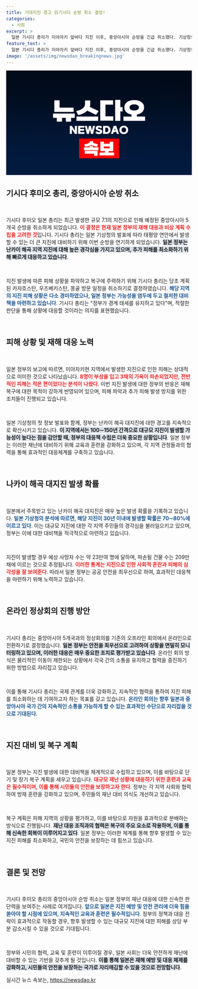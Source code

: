 ```yaml
---
title: 거대지진 경고 日기시다 순방 취소 결정!
categories:
  - 사회
excerpt: >
  일본 기시다 총리가 미야자키 앞바다 지진 이후, 중앙아시아 순방을 긴급 취소했다. 기상청의 경고에 따라 지진 피해 대응에 집중하기로 결정, 온라인 회의로 전환할 계획이다.
feature_text: >
  일본 기시다 총리가 미야자키 앞바다 지진 이후, 중앙아시아 순방을 긴급 취소했다. 기상청의 경고에 따라 지진 피해 대응에 집중하기로 결정, 온라인 회의로 전환할 계획이다.
image: '/assets/img/newsdao_breakingnews.jpg'
---
```


<p><img src="/assets/img/newsdao_breakingnews.jpg" alt="cryptoinkorea 속보" /></p>

<h2 data-ke-size="size26">기시다 후미오 총리, 중앙아시아 순방 취소</h2>

<p data-ke-size="size16">&nbsp;</p>

<p>기시다 후미오 일본 총리는 최근 발생한 규모 7.1의 지진으로 인해 예정된 중앙아시아 5개국 순방을 취소하게 되었습니다. <b><span style="color: #ee2323;">이 결정은 현재 일본 정부의 재해 대응과 비상 계획 수립을 고려한 것</span></b>입니다. 기시다 총리는 일본 기상청의 발표에 따라 태평양 연안에서 발생할 수 있는 더 큰 지진에 대비하기 위해 이번 순방을 연기하게 되었습니다. <b><span style="background-color: #21538527;">일본 정부는 난카이 해곡 지역 지진에 대해 높은 경각심을 가지고 있으며, 추가 피해를 최소화하기 위해 빠르게 대응하고 있습니다</span></b>.</p>

<p data-ke-size="size16">&nbsp;</p>

<p>지진 발생에 따른 피해 상황을 파악하고 복구에 주력하기 위해 기시다 총리는 당초 계획된 카자흐스탄, 우즈베키스탄, 몽골 방문 일정을 취소하기로 결정하였습니다. <b><span style="color: #1a5490;">해당 지역의 지진 피해 상황은 다소 경미하였으나, 일본 정부는 가능성을 염두에 두고 철저한 대비책을 마련하고 있습니다</span></b>. 기시다 총리는 "정부가 경계 태세를 유지하고 있다"며, 적절한 판단을 통해 상황에 대응할 것이라는 의지를 표현했습니다.</p>

<p data-ke-size="size16">&nbsp;</p>

<h2 data-ke-size="size26">피해 상황 및 재해 대응 노력</h2>

<p data-ke-size="size16">&nbsp;</p>

<p>일본 정부의 보고에 따르면, 미야자키현 지역에서 발생한 지진으로 인한 피해는 상대적으로 미미한 것으로 나타났습니다. <b><span style="color: #ee2323;">8명이 부상을 입고 3채의 가옥이 파손되었지만, 전반적인 피해는 적은 편이었다는 분석이 나왔다</span></b>. 이번 지진 발생에 대한 정부의 반응은 재해 복구에 대한 목적이 강하게 반영되어 있으며, 피해 파악과 추가 피해 발생 방지를 위한 조치들이 진행되고 있습니다. </p>

<p data-ke-size="size16">&nbsp;</p>

<p>일본 기상청의 첫 정보 발표와 함께, 정부는 난카이 해곡 대지진에 대한 경고를 지속적으로 확산시키고 있습니다. <b><span style="background-color: #21538527;">이 지역에서는 100∼150년 간격으로 대규모 지진이 발생할 가능성이 높다는 점을 감안할 때, 정부의 대응책 수립은 더욱 중요한 상황입니다</span></b>. 일본 정부는 이러한 재난에 대비하기 위해 교육과 훈련을 강화하고 있으며, 각 지역 관청들과의 협력을 통해 효과적인 대응체계를 구축하고 있습니다.</p>

<p data-ke-size="size16">&nbsp;</p>

<h2 data-ke-size="size26">나카이 해곡 대지진 발생 확률</h2>

<p data-ke-size="size16">&nbsp;</p>

<p>일본에서 주목받고 있는 난카이 해곡 대지진은 매우 높은 발생 확률을 기록하고 있습니다. <b><span style="color: #1a5490;">일본 기상청의 분석에 따르면, 해당 지진이 30년 이내에 발생할 확률은 70∼80%에 이르고 있다</span></b>. 이는 대규모 지진에 대한 각 지역 주민들의 경각심을 불러일으키고 있으며, 정부는 이에 대한 대비책을 적극적으로 마련하고 있습니다.</p>

<p data-ke-size="size16">&nbsp;</p>

<p>지진이 발생할 경우 예상 사망자 수는 약 23만여 명에 달하며, 파손될 건물 수는 209만 채에 이르는 것으로 추정됩니다. <b><span style="color: #ee2323;">이러한 통계는 지진으로 인한 사회적 혼란과 피해의 심각성을 잘 보여준다</span></b>. 따라서 일본 정부는 공공 안전을 최우선으로 하여, 효과적인 대응책을 마련하기 위해 노력하고 있습니다.</p>

<p data-ke-size="size16">&nbsp;</p>

<h2 data-ke-size="size26">온라인 정상회의 진행 방안</h2>

<p data-ke-size="size16">&nbsp;</p>

<p>기시다 총리는 중앙아시아 5개국과의 정상회의를 기존의 오프라인 회의에서 온라인으로 전환하기로 결정했습니다. <b><span style="background-color: #21538527;">일본 정부는 안전을 최우선으로 고려하여 상황을 면밀히 모니터링하고 있으며, 이러한 대응은 매우 중요한 조치로 평가받고 있습니다</span></b>. 온라인 회의 방식은 물리적인 이동이 제한되는 상황에서 각국 간의 소통을 유지하고 협력을 증진하기 위한 방법으로 자리잡고 있습니다.</p>

<p data-ke-size="size16">&nbsp;</p>

<p>이를 통해 기시다 총리는 국제 관계를 더욱 강화하고, 지속적인 협력을 통하여 지진 피해를 최소화하는 데 기여하고자 하는 목표를 갖고 있습니다. <b><span style="color: #1a5490;">온라인 회의는 향후 일본과 중앙아시아 국가 간의 지속적인 소통을 가능하게 할 수 있는 효과적인 수단으로 자리잡을 것으로 기대된다</span></b>.</p>

<p data-ke-size="size16">&nbsp;</p>

<h2 data-ke-size="size26">지진 대비 및 복구 계획</h2>

<p data-ke-size="size16">&nbsp;</p>

<p>일본 정부는 지진 발생에 대한 대비책을 체계적으로 수립하고 있으며, 이를 바탕으로 단기 및 장기 복구 계획을 세우고 있습니다. <b><span style="color: #ee2323;">대규모 재난 상황에 대응하기 위한 훈련과 교육은 필수적이며, 이를 통해 시민들의 안전을 보장하고자 한다</span></b>. 정부는 각 지역 사회와 협력하여 방재 훈련을 강화하고 있으며, 주민들의 재난 대비 의식도 개선하고 있습니다.</p>

<p data-ke-size="size16">&nbsp;</p>

<p>복구 계획은 피해 지역의 상황을 평가하고, 이를 바탕으로 자원을 효과적으로 분배하는 방식으로 진행됩니다. <b><span style="background-color: #21538527;">재난 대응 조직과의 협력은 복구의 주요 요소로 작용하며, 이를 통해 신속한 회복이 이루어지고 있다</span></b>. 일본 정부는 이러한 체계를 통해 향후 발생할 수 있는 지진 피해를 최소화하고, 국민의 안전을 보장하는 데 힘쓰고 있습니다.</p>

<p data-ke-size="size16">&nbsp;</p>

<h2 data-ke-size="size26">결론 및 전망</h2>

<p data-ke-size="size16">&nbsp;</p>

<p>기시다 후미오 총리의 중앙아시아 순방 취소는 일본 정부의 재난 대응에 대한 신속한 판단력을 보여주는 사례로 여겨집니다. <b><span style="color: #1a5490;">앞으로 일본은 지진 예방 및 안전 관리에 더욱 힘을 쏟아야 할 시점에 있으며, 지속적인 교육과 훈련은 필수적입니다</span></b>. 정부의 정책과 대응 전략이 효과적으로 작동할 경우, 향후 발생할 수 있는 대규모 지진에 대한 피해를 상당 부분 감소시킬 수 있을 것으로 기대됩니다.</p>

<p data-ke-size="size16">&nbsp;</p>

<p>정부와 시민의 협력, 교육 및 훈련이 이루어질 경우, 일본 사회는 더욱 안전하게 재난에 대비할 수 있는 기반을 갖추게 될 것입니다. <b><span style="background-color: #21538527;">이를 통해 일본은 재해 예방 및 대응 체제를 강화하고, 시민들의 안전을 보장하는 국가로 자리매김할 수 있을 것으로 전망합니다</span></b>.</p>
실시간 뉴스 속보는, <a href="https://newsdao.kr" rel="dofollow">https://newsdao.kr</a>


